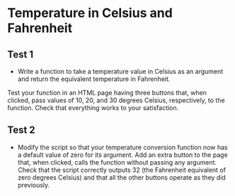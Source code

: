 # Temperature in Celsius and Fahrenheit

## Test 1
- Write a function to take a temperature value in Celsius as an argument and return the equivalent
temperature in Fahrenheit.

Test your function in an HTML page having three buttons that, when clicked, pass values of 10, 20,
and 30 degrees Celsius, respectively, to the function. Check that everything works to your
satisfaction.

## Test 2

- Modify the script so that your temperature
conversion function now has a default value of zero for its argument. Add an extra button to the
page that, when clicked, calls the function without passing any argument. Check that the script
correctly outputs 32 (the Fahrenheit equivalent of zero degrees Celsius) and that all the other
buttons operate as they did previously.
